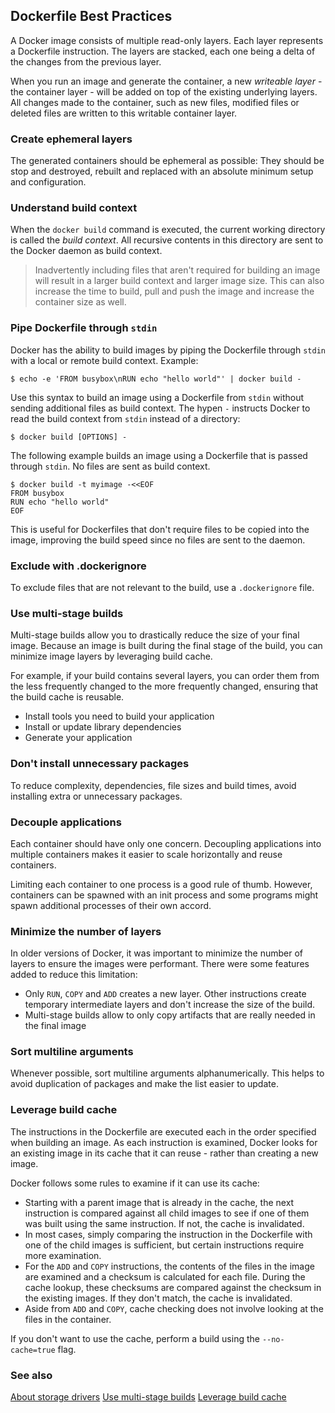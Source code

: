 ## Dockerfile Best Practices

A Docker image consists of multiple read-only layers. Each layer represents a Dockerfile instruction. The layers are stacked, each one being a delta of the changes from the previous layer.

When you run an image and generate the container, a new _writeable layer_ - the container layer - will be added on top of the existing underlying layers. All changes made to the container, such as new files, modified files or deleted files are written to this writable container layer.

### Create ephemeral layers

The generated containers should be ephemeral as possible: They should be stop and destroyed, rebuilt and replaced with an absolute minimum setup and configuration.

### Understand build context

When the `docker build` command is executed, the current working directory is called the _build context_. All recursive contents in this directory are sent to the Docker daemon as build context.

> Inadvertently including files that aren't required for building an image will result in a larger build context and larger image size. This can also increase the time to build, pull and push the image and increase the container size as well.

### Pipe Dockerfile through `stdin`

Docker has the ability to build images by piping the Dockerfile through `stdin` with a local or remote build context. Example:

```shell script
$ echo -e 'FROM busybox\nRUN echo "hello world"' | docker build -
```

Use this syntax to build an image using a Dockerfile from `stdin` without sending additional files as build context. The hypen `-` instructs Docker to read the build context from `stdin` instead of a directory:

```shell script
$ docker build [OPTIONS] -
```

The following example builds an image using a Dockerfile that is passed through `stdin`. No files are sent as build context.

```shell script
$ docker build -t myimage -<<EOF
FROM busybox
RUN echo "hello world"
EOF
```

This is useful for Dockerfiles that don't require files to be copied into the image, improving the build speed since no files are sent to the daemon.

### Exclude with .dockerignore

To exclude files that are not relevant to the build, use a `.dockerignore` file.

### Use multi-stage builds

Multi-stage builds allow you to drastically reduce the size of your final image. Because an image is built during the final stage of the build, you can minimize image layers by leveraging build cache.

For example, if your build contains several layers, you can order them from the less frequently changed to the more frequently changed, ensuring that the build cache is reusable.
* Install tools you need to build your application 
* Install or update library dependencies
* Generate your application

### Don't install unnecessary packages

To reduce complexity, dependencies, file sizes and build times, avoid installing extra or unnecessary packages.

### Decouple applications

Each container should have only one concern. Decoupling applications into multiple containers makes it easier to scale horizontally and reuse containers.

Limiting each container to one process is a good rule of thumb. However, containers can be spawned with an init process and some programs might spawn additional processes of their own accord.

### Minimize the number of layers

In older versions of Docker, it was important to minimize the number of layers to ensure the images were performant. There were some features added to reduce this limitation:
* Only `RUN`, `COPY` and `ADD` creates a new layer. Other instructions create temporary intermediate layers and don't increase the size of the build.
* Multi-stage builds allow to only copy artifacts that are really needed in the final image

### Sort multiline arguments

Whenever possible, sort multiline arguments alphanumerically. This helps to avoid duplication of packages and make the list easier to update.

### Leverage build cache

The instructions in the Dockerfile are executed each in the order specified when building an image. As each instruction is examined, Docker looks for an existing image in its cache that it can reuse - rather than creating a new image.

Docker follows some rules to examine if it can use its cache:
* Starting with a parent image that is already in the cache, the next instruction is compared against all child images to see if one of them was built using the same instruction. If not, the cache is invalidated.
* In most cases, simply comparing the instruction in the Dockerfile with one of the child images is sufficient, but certain instructions require more examination.
* For the `ADD` and `COPY` instructions, the contents of the files in the image are examined and a checksum is calculated for each file. During the cache lookup, these checksums are compared against the checksum in the existing images. If they don't match, the cache is invalidated.
* Aside from `ADD` and `COPY`, cache checking does not involve looking at the files in the container.

If you don't want to use the cache, perform a build using the `--no-cache=true` flag.

### See also
[About storage drivers](https://docs.docker.com/storage/storagedriver/)
[Use multi-stage builds](https://docs.docker.com/develop/develop-images/multistage-build/)
[Leverage build cache](https://docs.docker.com/develop/develop-images/dockerfile_best-practices/#leverage-build-cache)

